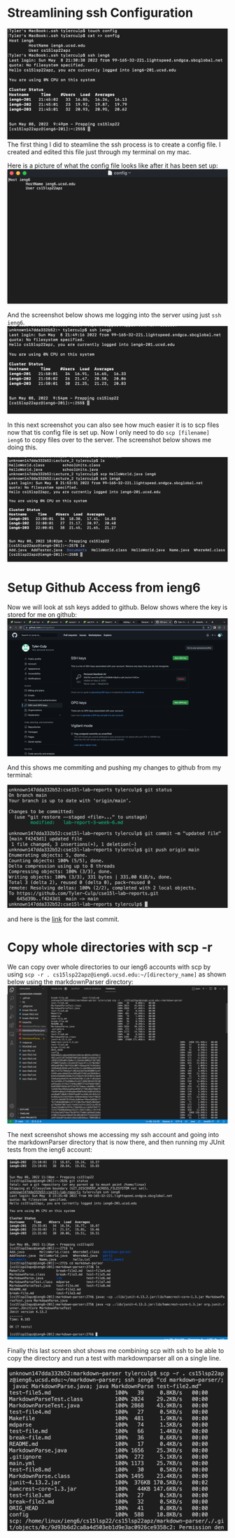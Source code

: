 # Streamlining ssh Configuration
![pic1](Lab3SS_1.png)
The first thing I did to steamline the ssh process is to create a config file. I created and edited this file just through my terminal on my mac.

Here is a picture of what the config file looks like after it has been set up:
![pic9](Lab3SS_9*.png)

And the screenshot below shows me logging into the server using just `ssh ieng6`. 
![pic2](LabReport3SS_2*.png)

In this next screenshot you can also see how much easier it is to scp files now that tis config file is set up. Now I only need to do `scp [filename] ieng6` to copy files over to the server. The screenshot below shows me doing this.

![pic3](Lab3SS_3*.png)

# Setup Github Access from ieng6

Now we will look at ssh keys added to github. Below shows where the key is stored for me on github:
![pic4](Lab3SS_4*.png)

And this shows me commiting and pushing my changes to github from my terminal:

![pic5](Lab3SS_5*.png)

and here is the [link](https://github.com/Tyler-Culp/cse15l-lab-reports/commit/f4243d1f70d35178594238009d671dcd834ba83c) for the last commit.

# Copy whole directories with scp -r

We can copy over whole directories to our ieng6 accounts with scp by using `scp -r . cs15lsp22apz@ieng6.ucsd.edu:~/[directory_name]` as shown below using the markdownParser directory:
![pic6](Lab3SS_6*.png)

The next screenshot shows me accessing my ssh account and going into the markdownParser directory that is now there, and then running my JUnit tests from the ieng6 account:

![pic7](Lab3SS_7*.png)

Finally this last screen shot shows me combining scp with ssh to be able to copy the directory and run a test with markdownparser all on a single line.

![pic8](Lab3SS_8*.png)

